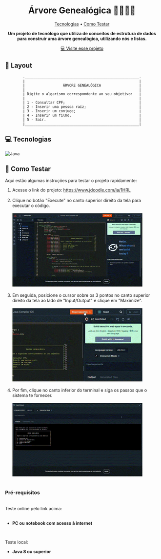 <h1 align="center" style="font-weight: bold;">Árvore Genealógica 👨‍👩‍👧‍👦</h1>

<p align="center">
 <a href="#technologies">Tecnologias</a> •
 <a href="#started">Como Testar</a>
</p>

<p align="center">
    <b>Um projeto de tecnólogo que utiliza de conceitos de estrutura de dados para construir uma árvore genealógica, utilizando nós e listas.</b>
</p>

<p align="center">
     <a href="https://www.jdoodle.com/ia/1HRL">💻 Visite esse projeto</a>
</p>

<h2 id="layout">🎨 Layout</h2>


<pre align="center" style="font-size: clamp(10px,1.2vw,15px); text-wrap: nowrap;">
.______________________________________________________.
|                                                      |
|                  ÁRVORE GENEALÓGICA                  |
|                                                      |
| Digite o algarismo correspondente ao seu objetivo:   |
|                                                      |
| 1 - Consultar CPF;                                   |
| 2 - Inserir uma pessoa raíz;                         |
| 3 - Inserir um conjuge;                              |
| 4 - Inserir um filho.                                |
| 5 - Sair.                                            |
|______________________________________________________|
</pre>


<h2 id="technologies">💻 Tecnologias</h2>

![Java](https://img.shields.io/badge/java-%23ED8B00.svg?style=for-the-badge&logo=openjdk&logoColor=white)

<h2 id="started">🚀 Como Testar</h2>

Aqui estão algumas instruções para testar o projeto rapidamente:
1. Acesse o link do projeto:
https://www.jdoodle.com/ia/1HRL<br><br>
2. Clique no botão "Execute" no canto superior direito da tela para executar o código.<br><br>
<img src="images/gif-step1.gif"><br><br>
3. Em seguida, posicione o cursor sobre os 3 pontos no canto superior direito da tela ao lado de "Input/Output" e clique em "Maximize".<br><br>
<img src="images/gif-step2.gif"><br><br>
4. Por fim, clique no canto inferior do terminal e siga os passos que o sistema te fornecer.<br><br>
<img src="images/gif-step3.gif"><br><br>

<h3>Pré-requisitos</h3>
<br>
Teste online pelo link acima:
<br><br><b>

- PC ou notebook com acesso à internet
</b>
<br>

Teste local:<b>

- Java 8 ou superior
</b>

